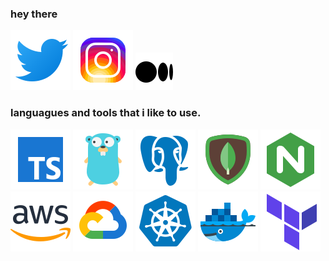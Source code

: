 ### hey there

<a href="https://twitter.com/LeoneSouza"><img  alt="twitter" src="https://raw.githubusercontent.com/lleonesouza/lleonesouza/main/icons/twitter.svg" /></a>
<a href="https://www.instagram.com/lleonesouza/"><img  alt="instagram" src="https://raw.githubusercontent.com/lleonesouza/lleonesouza/main/icons/instagram.svg" /></a>
<a href="https://medium.com/@lleonesouza"><img  alt="medium" src="https://raw.githubusercontent.com/lleonesouza/lleonesouza/main/icons/medium.svg" /></a>

<!-- <code><img  alt="code" src="https://raw.githubusercontent.com/lleonesouza/lleonesouza</code>main/code.gif"</code>
 /> -->

### languagues and tools that i like to use.

<code><img  alt="typescript" src="https://raw.githubusercontent.com/lleonesouza/lleonesouza/main/icons/typescript.svg" /></code>
<code><img  alt="golang" src="https://raw.githubusercontent.com/lleonesouza/lleonesouza/main/icons/golang.svg" /></code>
<code><img  alt="postgresql" src="https://raw.githubusercontent.com/lleonesouza/lleonesouza/main/icons/postgresql.svg" /></code>
<code><img  alt="mongodb" src="https://raw.githubusercontent.com/lleonesouza/lleonesouza/main/icons/mongodb.svg" /></code>
<code><img  alt="nginx" src="https://raw.githubusercontent.com/lleonesouza/lleonesouza/main/icons/nginx.svg" /></code>
<code><img  alt="aws" src="https://raw.githubusercontent.com/lleonesouza/lleonesouza/main/icons/aws.svg" /></code>
<code><img  alt="gcloud" src="https://raw.githubusercontent.com/lleonesouza/lleonesouza/main/icons/gcloud.svg" /></code>
<code><img  alt="kubernetes" src="https://raw.githubusercontent.com/lleonesouza/lleonesouza/main/icons/kubernetes.svg" /></code>
<code><img  alt="docker" src="https://raw.githubusercontent.com/lleonesouza/lleonesouza/main/icons/docker.svg" /></code>
<code><img  alt="terraform" src="https://raw.githubusercontent.com/lleonesouza/lleonesouza/main/icons/terraform.svg" /></code>



<!-- <a href="https://www.buymeacoffee.com/lleonesouza" target="_blank"><img src="https://cdn.buymeacoffee.com/buttons/v2/default-red.png" alt="by me a coffe" width="100" ></a> -->


